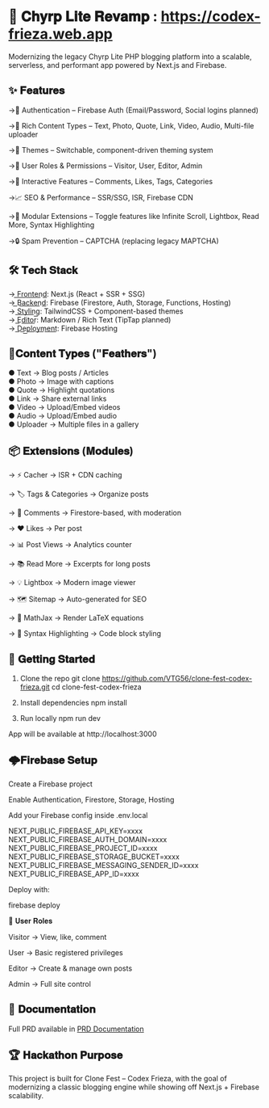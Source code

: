 # 🚀 𝐂𝐡𝐲𝐫𝐩 𝐋𝐢𝐭𝐞 𝐑𝐞𝐯𝐚𝐦𝐩 : https://codex-frieza.web.app
Modernizing the legacy Chyrp Lite PHP blogging platform into a scalable, serverless, and performant app powered by Next.js and Firebase.

## ✨ 𝐅𝐞𝐚𝐭𝐮𝐫𝐞𝐬

→🔑 Authentication – Firebase Auth (Email/Password, Social logins planned)

→📝 Rich Content Types – Text, Photo, Quote, Link, Video, Audio, Multi-file uploader

→🎨 Themes – Switchable, component-driven theming system

→👥 User Roles & Permissions – Visitor, User, Editor, Admin

→💬 Interactive Features – Comments, Likes, Tags, Categories

→📈 SEO & Performance – SSR/SSG, ISR, Firebase CDN

→🔌 Modular Extensions – Toggle features like Infinite Scroll, Lightbox, Read More, Syntax Highlighting

→🔒 Spam Prevention – CAPTCHA (replacing legacy MAPTCHA)

## 🛠️ 𝐓𝐞𝐜𝐡 𝐒𝐭𝐚𝐜𝐤

→ F͟r͟o͟n͟t͟e͟n͟d͟: Next.js
 (React + SSR + SSG)<br>
→ ͟Ba͟c͟k͟e͟n͟d͟: Firebase
 (Firestore, Auth, Storage, Functions, Hosting)<br>
→ S͟t͟y͟l͟i͟n͟g͟: TailwindCSS + Component-based themes<br>
→ E͟d͟i͟t͟o͟r͟: Markdown / Rich Text (TipTap planned)<br>
→ D͟e͟p͟l͟o͟y͟m͟e͟n͟t͟: Firebase Hosting<br>

## 📂𝐂𝐨𝐧𝐭𝐞𝐧𝐭 𝐓𝐲𝐩𝐞𝐬 ("𝐅𝐞𝐚𝐭𝐡𝐞𝐫𝐬")

● Text → Blog posts / Articles<br>
● Photo → Image with captions<br>
● Quote → Highlight quotations<br>
● Link → Share external links<br>
● Video → Upload/Embed videos<br>
● Audio → Upload/Embed audio<br>
● Uploader → Multiple files in a gallery<br>

## 📦 𝐄𝐱𝐭𝐞𝐧𝐬𝐢𝐨𝐧𝐬 (𝐌𝐨𝐝𝐮𝐥𝐞𝐬)

→ ⚡ Cacher → ISR + CDN caching

→ 🏷️ Tags & Categories → Organize posts

→ 💬 Comments → Firestore-based, with moderation

→ ❤️ Likes → Per post

→ 📊 Post Views → Analytics counter

→ 📚 Read More → Excerpts for long posts

→ 💡 Lightbox → Modern image viewer

→ 🗺️ Sitemap → Auto-generated for SEO

→ 🧮 MathJax → Render LaTeX equations

→ 🎨 Syntax Highlighting → Code block styling

## 🚀 𝐆𝐞𝐭𝐭𝐢𝐧𝐠 𝐒𝐭𝐚𝐫𝐭𝐞𝐝
1. Clone the repo
git clone https://github.com/VTG56/clone-fest-codex-frieza.git
cd clone-fest-codex-frieza

2. Install dependencies
npm install

3. Run locally
npm run dev


App will be available at http://localhost:3000

## 🌩️𝐅𝐢𝐫𝐞𝐛𝐚𝐬𝐞 𝐒𝐞𝐭𝐮𝐩

Create a Firebase project

Enable Authentication, Firestore, Storage, Hosting

Add your Firebase config inside .env.local

NEXT_PUBLIC_FIREBASE_API_KEY=xxxx
NEXT_PUBLIC_FIREBASE_AUTH_DOMAIN=xxxx
NEXT_PUBLIC_FIREBASE_PROJECT_ID=xxxx
NEXT_PUBLIC_FIREBASE_STORAGE_BUCKET=xxxx
NEXT_PUBLIC_FIREBASE_MESSAGING_SENDER_ID=xxxx
NEXT_PUBLIC_FIREBASE_APP_ID=xxxx


Deploy with:

firebase deploy

👥 𝐔𝐬𝐞𝐫 𝐑𝐨𝐥𝐞𝐬

Visitor → View, like, comment<br>

User → Basic registered privileges<br>

Editor → Create & manage own posts<br>

Admin → Full site control<br>

## 📖 𝐃𝐨𝐜𝐮𝐦𝐞𝐧𝐭𝐚𝐭𝐢𝐨𝐧

Full PRD available in [PRD Documentation](docs/PRD.md)

## 🏆 𝐇𝐚𝐜𝐤𝐚𝐭𝐡𝐨𝐧 𝐏𝐮𝐫𝐩𝐨𝐬𝐞

This project is built for Clone Fest – Codex Frieza, with the goal of modernizing a classic blogging engine while showing off Next.js + Firebase scalability.
